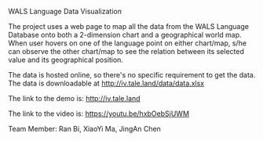 WALS Language Data Visualization

The project uses a web page to map all the data from the WALS Language Database onto both a 2-dimension chart and a geographical world map. When user hovers on one of the language point on either chart/map, s/he can observe the other chart/map to see the relation between its selected value and its geographical position.

The data is hosted online, so there's no specific requirement to get the data. The data is downloadable at http://iv.tale.land/data/data.xlsx

The link to the demo is: http://iv.tale.land

The link to the video is: https://youtu.be/hxbOebSjUWM

Team Member: Ran Bi, XiaoYi Ma, JingAn Chen

